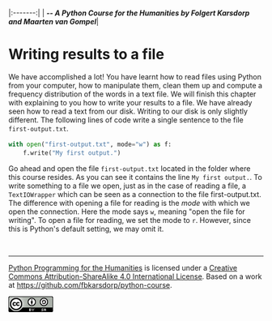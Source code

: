 
<BR>

|:-------:|
| <span style="font-size: 100%"><b>_-- A Python Course for the Humanities by Folgert Karsdorp and Maarten van Gompel_</b></span>|

# Writing results to a file

We have accomplished a lot! You have learnt how to read files using Python from your computer, how to manipulate them, clean them up and compute a frequency distribution of the words in a text file. We will finish this chapter with explaining to you how to write your results to a file. We have already seen how to read a text from our disk. Writing to our disk is only slightly different. The following lines of code write a single sentence to the file `first-output.txt`.

```python
with open("first-output.txt", mode="w") as f:
    f.write("My first output.")
```

Go ahead and open the file `first-output.txt` located in the folder where this course resides. As you can see it contains the line `My first output.`. To write something to a file we open, just as in the case of reading a file, a `TextIOWrapper` which can be seen as a connection to the file first-output.txt. The difference with opening a file for reading is the _mode_ with which we open the connection. Here the mode says `w`, meaning "open the file for writing". To open a file for reading, we set the mode to `r`. However, since this is Python's default setting, we may omit it.

<BR>

----

[Python Programming for the Humanities](http://fbkarsdorp.github.io/python-course) is licensed under a [Creative Commons Attribution-ShareAlike 4.0 International License](https://creativecommons.org/licenses/by-sa/4.0/). Based on a work at https://github.com/fbkarsdorp/python-course.

![Creative Commons](../graphics/CreativeCommons.png)
